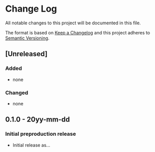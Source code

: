 # Change Log
All notable changes to this project will be documented in this file.

The format is based on [Keep a Changelog](http://keepachangelog.com/)
and this project adheres to [Semantic Versioning](http://semver.org/).

## [Unreleased]
### Added
- none

### Changed
- none

## 0.1.0 - 20yy-mm-dd
### Initial preproduction release
- Initial release as...

